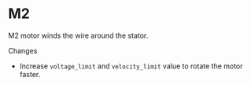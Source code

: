 # M2
M2 motor winds the wire around the stator.

Changes
- Increase `voltage_limit` and `velocity_limit` value to rotate the motor faster.